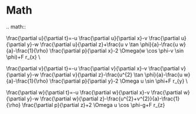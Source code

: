 # Math

.. math::

\frac{\partial u}{\partial t}=-u \frac{\partial u}{\partial x}-v \frac{\partial u}{\partial y}-w \frac{\partial u}{\partial z}+\frac{u v \tan \phi}{a}-\frac{u w}{a}-\frac{1}{\rho} \frac{\partial p}{\partial x}-2 \Omega(w \cos \phi-v \sin \phi)+F r_{x} \\

\frac{\partial v}{\partial t}=-u \frac{\partial v}{\partial x}-v \frac{\partial v}{\partial y}-w \frac{\partial v}{\partial z}-\frac{u^{2} \tan \phi}{a}-\frac{u w}{a}-\frac{1}{\rho} \frac{\partial p}{\partial y}-2 \Omega u \sin \phi+F r_{y} \\

\frac{\partial w}{\partial t}=-u \frac{\partial w}{\partial x}-v \frac{\partial w}{\partial y}-w \frac{\partial w}{\partial z}-\frac{u^{2}+v^{2}}{a}-\frac{1}{\rho} \frac{\partial p}{\partial z}+2 \Omega u \cos \phi-g+F r_{z} 